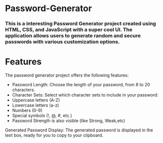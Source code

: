 <h1>Password-Generator</h1>

<h3>This is a interesting Password Generator project created using HTML, CSS, and JavaScript with a super cool UI. The application allows users to generate random and secure passwords with various customization options.</h3>

# Features
The password generator project offers the following features:

- Password Length: Choose the length of your password, from 8 to 20 characters.
- Character Sets: Select which character sets to include in your password:
- Uppercase letters (A-Z)
- Lowercase letters (a-z)
- Numbers (0-9)
- Special symbols (!, @, #, etc.)
- Password Strength is also visible (like Strong, Weak,etc)
  
Generated Password Display: The generated password is displayed in the text box, ready for you to copy to your clipboard.
